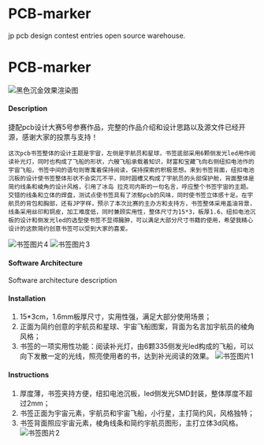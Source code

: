 # PCB-marker
jp pcb design contest entries open source warehouse.
# PCB-marker
![黑色沉金效果渲染图](https://user-images.githubusercontent.com/63218593/122189712-bd9c1700-cec3-11eb-8d5e-5a8eb9636ecc.jpg)

#### Description
捷配pcb设计大赛5号参赛作品，完整的作品介绍和设计思路以及源文件已经开源，感谢大家的投票与支持！
    
    这次pcb书签整体的设计主题是宇宙，左侧是宇航员和星球，书签底部采用6颗侧发光led用作阅读补光灯，同时也构成了飞船的形状，六艘飞船承载着知识，财富和宝藏飞向右侧纽扣电池作的宇宙飞船，书签中间的语句则寄寓着保持阅读，保持探索的积极思想。来到书签背面，纽扣电池沉板的设计使书签整体形状不会突兀不平，同时圆槽又构成了宇航员的头部保护舱，背面整体是简约线条和棱角的设计风格，引用了冰岛 拉克司内斯的一句名言，呼应整个书签宇宙的主题。交错的线条和立体的焊盘，测试点使书签具有了浓郁pcb的风味，同时使书签立体感十足。在宇航员的背包和胸部，还有JP字样，预示了本次比赛的主办方和支持方，书签整体采用盖油背景，线条采用丝印和铜皮，加工难度低，同时兼顾实用性，整体尺寸为15*3，板厚1.6，纽扣电池沉板的设计和侧发光led的选型使书签不显得臃肿，可以满足大部分尺寸书籍的使用，希望我精心设计的这款简约创意书签可以受到大家的喜爱。
![书签图片4](https://user-images.githubusercontent.com/63218593/122189732-c260cb00-cec3-11eb-9e3a-539539e1a2de.jpg)
![书签图片3](https://user-images.githubusercontent.com/63218593/122189743-c55bbb80-cec3-11eb-9f1d-54b61ad64db1.jpg)
#### Software Architecture
Software architecture description

#### Installation

1.  15*3cm，1.6mm板厚尺寸，实用性强，满足大部分使用场景；
2.  正面为简约创意的宇航员和星球、宇宙飞船图案，背面为名言加宇航员的棱角风格；
3.  书签的一项实用性功能：阅读补光灯，由6颗335侧发光led构成的飞船，可以向下发散一定的光线，照亮使用者的书，达到补光阅读的效果。
![书签图片1](https://user-images.githubusercontent.com/63218593/122189753-c7257f00-cec3-11eb-82d6-7ddd4bec77fc.jpg)

#### Instructions

1.  厚度薄，书签夹持方便，纽扣电池沉板，led侧发光SMD封装，整体厚度不超过2mm；
2.  书签正面为宇宙元素，宇航员和宇宙飞船，小行星，主打简约风，风格独特；
3.  书签背面照应宇宙元素，棱角线条和简约宇航员图形，主打立体3d风格。
![书签图片2](https://user-images.githubusercontent.com/63218593/122189765-c8ef4280-cec3-11eb-9a7f-b9b1e7b20976.jpg)
